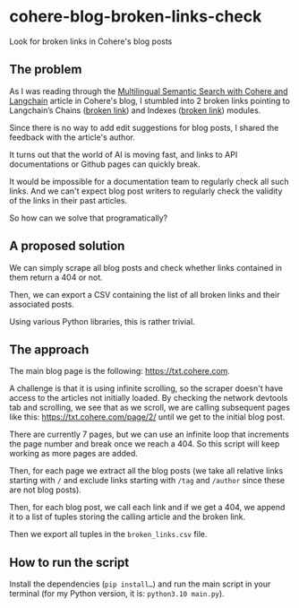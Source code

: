 # cohere-blog-broken-links-check
Look for broken links in Cohere's blog posts

## The problem

As I was reading through the [Multilingual Semantic Search with Cohere and Langchain](https://txt.cohere.com/search-cohere-langchain/) article in Cohere's blog, I stumbled into 2 broken links pointing to Langchain’s Chains ([broken link](https://api.python.langchain.com/en/latest/modules/chains.html?ref=txt.cohere.com)) and Indexes ([broken link](https://api.python.langchain.com/en/latest/modules/indexes/getting_started.html?ref=txt.cohere.com)) modules.

Since there is no way to add edit suggestions for blog posts, I shared the feedback with the article's author.

It turns out that the world of AI is moving fast, and links to API documentations or Github pages can quickly break.

It would be impossible for a documentation team to regularly check all such links. And we can't expect blog post writers to regularly check the validity of the links in their past articles.

So how can we solve that programatically?

## A proposed solution

We can simply scrape all blog posts and check whether links contained in them return a 404 or not.

Then, we can export a CSV containing the list of all broken links and their associated posts.

Using various Python libraries, this is rather trivial.

## The approach

The main blog page is the following: https://txt.cohere.com.

A challenge is that it is using infinite scrolling, so the scraper doesn't have access to the articles not initially loaded.
By checking the network devtools tab and scrolling, we see that as we scroll, we are calling subsequent pages like this: https://txt.cohere.com/page/2/ until we get to the initial blog post.

There are currently 7 pages, but we can use an infinite loop that increments the page number and break once we reach a 404. So this script will keep working as more pages are added.

Then, for each page we extract all the blog posts (we take all relative links starting with `/` and exclude links starting with `/tag` and `/author` since these are not blog posts).

Then, for each blog post, we call each link and if we get a 404, we append it to a list of tuples storing the calling article and the broken link.

Then we export all tuples in the `broken_links.csv` file.

## How to run the script

Install the dependencies (`pip install…`) and run the main script in your terminal (for my Python version, it is: `python3.10 main.py`).
